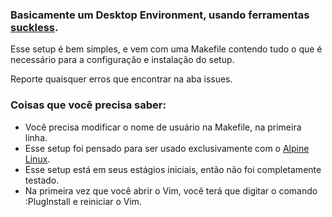 ### Basicamente um Desktop Environment, usando ferramentas [suckless](https://suckless.org).

Esse setup é bem simples, e vem com uma Makefile contendo tudo o que é
necessário para a configuração e instalação do setup.  

Reporte quaisquer erros que encontrar na aba issues.

### Coisas que você precisa saber:

- Você precisa modificar o nome de usuário na Makefile, na primeira linha.
- Esse setup foi pensado para ser usado exclusivamente com o [Alpine Linux](https://alpinelinux.org).
- Esse setup está em seus estágios iniciais, então não foi completamente testado.
- Na primeira vez que você abrir o Vim, você terá que digitar o comando :PlugInstall e reiniciar o Vim.
